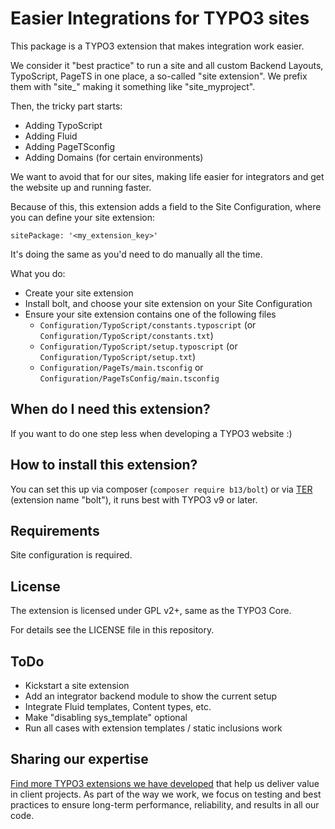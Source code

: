 # Easier Integrations for TYPO3 sites

This package is a TYPO3 extension that makes integration work easier.

We consider it "best practice" to run a site and all custom Backend Layouts, TypoScript, PageTS
in one place, a so-called "site extension". We prefix them with "site_" making it something like
"site_myproject".

Then, the tricky part starts:
* Adding TypoScript
* Adding Fluid
* Adding PageTSconfig
* Adding Domains (for certain environments)

We want to avoid that for our sites, making life easier for integrators and get the website
up and running faster.

Because of this, this extension adds a field to the Site Configuration,
where you can define your site extension:

    sitePackage: '<my_extension_key>'

It's doing the same as you'd need to do manually all the time.

What you do:

* Create your site extension
* Install bolt, and choose your site extension on your Site Configuration
* Ensure your site extension contains one of the following files
    - `Configuration/TypoScript/constants.typoscript` (or `Configuration/TypoScript/constants.txt`)
    - `Configuration/TypoScript/setup.typoscript` (or `Configuration/TypoScript/setup.txt`)
    - `Configuration/PageTs/main.tsconfig` or `Configuration/PageTsConfig/main.tsconfig`

## When do I need this extension?

If you want to do one step less when developing a TYPO3 website :)

## How to install this extension?

You can set this up via composer (`composer require b13/bolt`) or via
[TER](https://extensions.typo3.org/extension/bolt/) (extension name "bolt"),
it runs best with TYPO3 v9 or later.

## Requirements

Site configuration is required.

## License

The extension is licensed under GPL v2+, same as the TYPO3 Core.

For details see the LICENSE file in this repository.

## ToDo

- Kickstart a site extension
- Add an integrator backend module to show the current setup
- Integrate Fluid templates, Content types, etc.
- Make "disabling sys_template" optional
- Run all cases with extension templates / static inclusions work

## Sharing our expertise

[Find more TYPO3 extensions we have developed](https://b13.com/useful-typo3-extensions-from-b13-to-you) that help us deliver value in client projects. As part of the way we work, we focus on testing and best practices to ensure long-term performance, reliability, and results in all our code.
